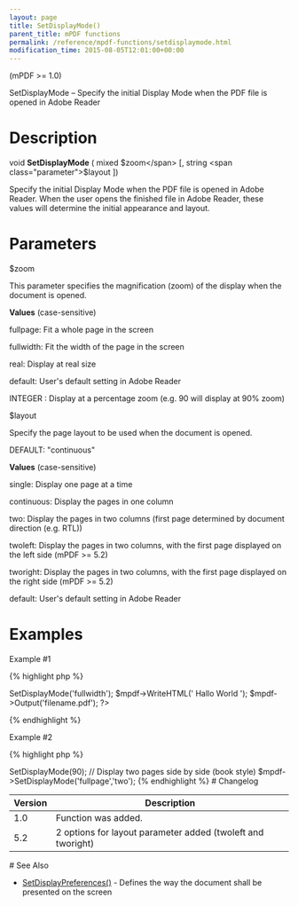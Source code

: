 ```yaml
---
layout: page
title: SetDisplayMode()
parent_title: mPDF functions
permalink: /reference/mpdf-functions/setdisplaymode.html
modification_time: 2015-08-05T12:01:00+00:00
---
```


(mPDF >= 1.0)

SetDisplayMode – Specify the initial Display Mode when the PDF file is opened in Adobe Reader

# Description

void **SetDisplayMode** ( mixed <span class="parameter">$zoom</span> [, string <span class="parameter">$layout</span> ])

Specify the initial Display Mode when the PDF file is opened in Adobe Reader. When the user opens the finished file in Adobe Reader, these values will determine the initial appearance and layout.

# Parameters

<span class="parameter">$zoom</span>

This parameter specifies the magnification (zoom) of the display when the document is opened.

**Values** (case-sensitive)

fullpage: Fit a whole page in the screen

fullwidth: Fit the width of the page in the screen

real: Display at real size

default: User's default setting in Adobe Reader

<span class="smallblock">INTEGER</span> : Display at a percentage zoom (e.g. 90 will display at 90% zoom)

<span class="parameter">$layout</span>

Specify the page layout to be used when the document is opened.

<span class="smallblock">DEFAULT</span>: "continuous"

**Values** (case-sensitive)

single: Display one page at a time

continuous: Display the pages in one column

two: Display the pages in two columns (first page determined by document direction (e.g. RTL))

twoleft: Display the pages in two columns, with the first page displayed on the left side (mPDF >= 5.2)

tworight: Display the pages in two columns, with the first page displayed on the right side (mPDF >= 5.2)

default: User's default setting in Adobe Reader

# Examples

Example #1

{% highlight php %}
<?php

$mpdf = new mPDF();

$mpdf->SetDisplayMode('fullwidth');

$mpdf->WriteHTML('
Hallo World
');

$mpdf->Output('filename.pdf');

?>
{% endhighlight %}

Example #2

{% highlight php %}
<?php

// Display at 90% zoom - note the 90 is a number not a string

$mpdf->SetDisplayMode(90);

// Display two pages side by side (book style)

$mpdf->SetDisplayMode('fullpage','two');
{% endhighlight %}

# Changelog

<table class="table"> <thead>
<tr> <th>Version</th><th>Description</th> </tr>
</thead> <tbody>
<tr>
<td>1.0</td>
<td>

Function was added.

</td>
</tr>
<tr>
<td>5.2</td>
<td>2 options for layout parameter added (twoleft and tworight)

</td>
</tr>
</tbody> </table>

# See Also

<ul>
<li class="manual_boxlist"><a href="{{ "/reference/mpdf-functions/setdisplaypreferences.html" | prepend: site.baseurl }}">SetDisplayPreferences()</a> - Defines the way the document shall be presented on the screen</li>
</ul>
